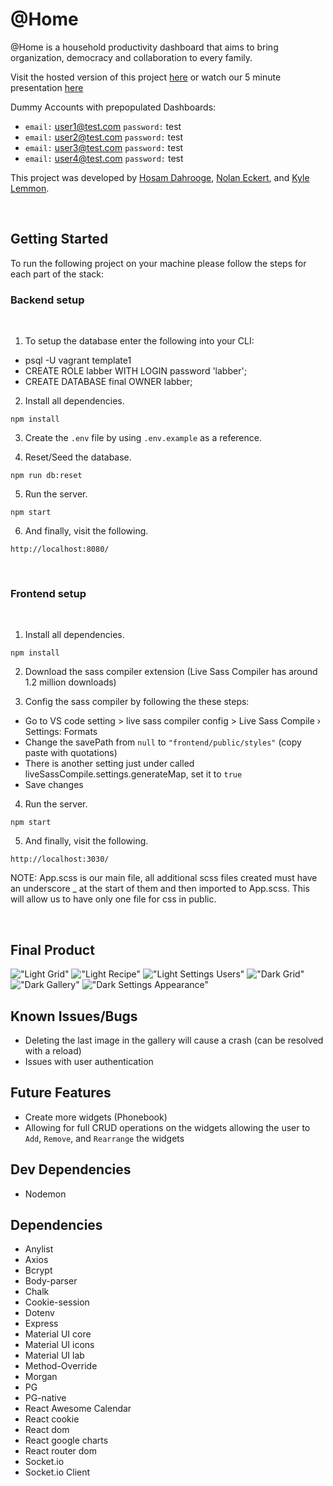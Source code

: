 # @Home

@Home is a household productivity dashboard that aims to bring organization, democracy and collaboration to every family.

Visit the hosted version of this project [here](https://www.athomedashboard.com/) or watch our 5 minute presentation [here](https://youtu.be/i9a-0LJa1nI)

Dummy Accounts with prepopulated Dashboards:
- `email:` user1@test.com `password:` test
- `email:` user2@test.com `password:` test
- `email:` user3@test.com `password:` test
- `email:` user4@test.com `password:` test

This project was developed by [Hosam Dahrooge](https://github.com/Just-Hosam), [Nolan Eckert](https://github.com/Nolan-E), and [Kyle Lemmon](https://github.com/lemmonk).

<br>

## Getting Started

To run the following project on your machine please follow the steps for each part of the stack:

### Backend setup

<br>

1. To setup the database enter the following into your CLI:
  - psql -U vagrant template1
  - CREATE ROLE labber WITH LOGIN password 'labber';
  - CREATE DATABASE final OWNER labber;

2. Install all dependencies.
```
npm install
```
3. Create the `.env` file by using `.env.example` as a reference.

4. Reset/Seed the database.
```
npm run db:reset
```
5. Run the server.
```
npm start
```
6. And finally, visit the following.
```
http://localhost:8080/
```

<br>

### Frontend setup

<br>

1. Install all dependencies.
```
npm install
```
2. Download the sass compiler extension (Live Sass Compiler has around 1.2 million downloads)

3. Config the sass compiler by following the these steps:
  - Go to VS code setting > live sass compiler config > Live Sass Compile › Settings: Formats
  - Change the savePath from `null` to `"frontend/public/styles"` (copy paste with quotations)
  - There is another setting just under called liveSassCompile.settings.generateMap, set it to `true`
  - Save changes

4. Run the server.
```
npm start
```
5. And finally, visit the following.
```
http://localhost:3030/
```

NOTE: App.scss is our main file, all additional scss files created must have an underscore _ at the start of them and then imported to App.scss. This will allow us to have only one file for css in public.

<br>

## Final Product

!["Light Grid"](https://github.com/Just-Hosam/modular_dashboard/blob/main/private_docs/ReadMePics/Light-Grid.png?raw=true)
!["Light Recipe"](https://github.com/Just-Hosam/modular_dashboard/blob/main/private_docs/ReadMePics/Light-Recipe.png?raw=true)
!["Light Settings Users"](https://github.com/Just-Hosam/modular_dashboard/blob/main/private_docs/ReadMePics/Settings-Users.png?raw=true)
!["Dark Grid"](https://github.com/Just-Hosam/modular_dashboard/blob/main/private_docs/ReadMePics/Dark-Grid.png?raw=true)
!["Dark Gallery"](https://github.com/Just-Hosam/modular_dashboard/blob/main/private_docs/ReadMePics/Dark-Gallery.png?raw=true)
!["Dark Settings Appearance"](https://github.com/Just-Hosam/modular_dashboard/blob/main/private_docs/ReadMePics/Settings-Appearance.png?raw=true)

## Known Issues/Bugs

- Deleting the last image in the gallery will cause a crash (can be resolved with a reload)
- Issues with user authentication

## Future Features

- Create more widgets (Phonebook)
- Allowing for full CRUD operations on the widgets allowing the user to `Add`, `Remove`, and `Rearrange` the widgets

## Dev Dependencies

- Nodemon

## Dependencies

- Anylist
- Axios
- Bcrypt
- Body-parser
- Chalk
- Cookie-session
- Dotenv
- Express
- Material UI core
- Material UI icons
- Material UI lab
- Method-Override
- Morgan
- PG
- PG-native
- React Awesome Calendar
- React cookie
- React dom
- React google charts
- React router dom
- Socket.io
- Socket.io Client
